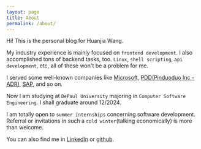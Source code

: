 ```yaml
---
layout: page
title: About
permalink: /about/
---
```


Hi! This is the personal blog for Huanjia Wang.

My industry experience is mainly focused on `frontend development`. I also accomplished tons of backend tasks, too. `Linux`, `shell scripting`, `api development`, etc, all of these won't be a problem for me.

I served some well-known companies like [Microsoft](https://www.microsoft.com/), [PDD(Pinduoduo Inc - ADR)](https://www.temu.com/), [SAP](https://www.sap.com/), and so on.

Now I am studying at `DePaul University` majoring in `Computer Software Engineering`. I shall graduate around 12/2024.

I am totally open to `summer internships` concerning software development. Referral or invitations in such a `cold winter`(talking economically) is more than welcome.

You can also find me in [LinkedIn](https://www.linkedin.com/in/berrywhj/) or [github](https://github.com/berrywhj).
